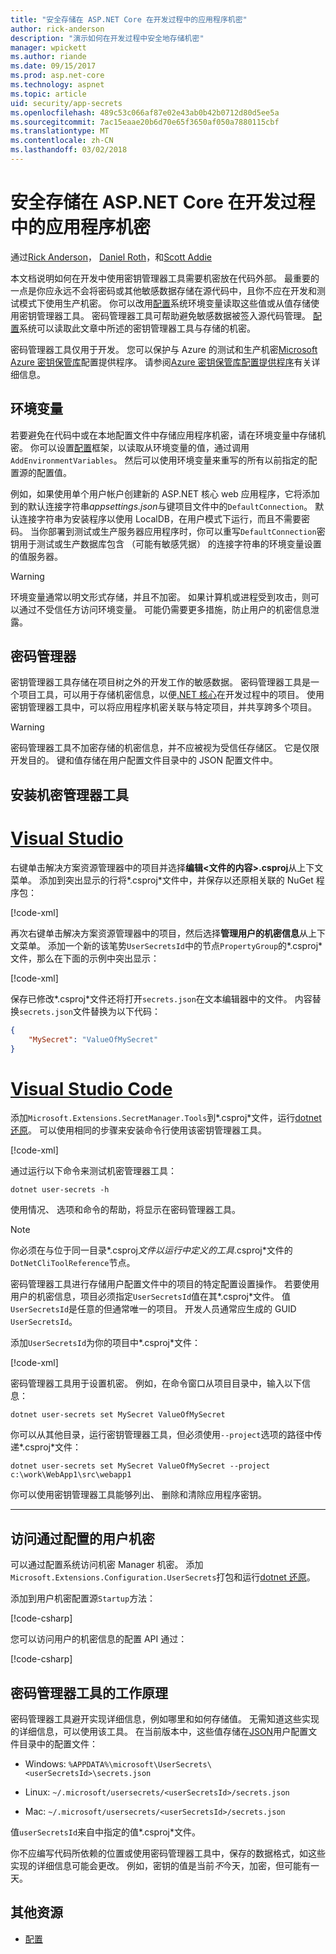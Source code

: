 ```yaml
---
title: "安全存储在 ASP.NET Core 在开发过程中的应用程序机密"
author: rick-anderson
description: "演示如何在开发过程中安全地存储机密"
manager: wpickett
ms.author: riande
ms.date: 09/15/2017
ms.prod: asp.net-core
ms.technology: aspnet
ms.topic: article
uid: security/app-secrets
ms.openlocfilehash: 489c53c066af87e02e43ab0b42b0712d80d5ee5a
ms.sourcegitcommit: 7ac15eaae20b6d70e65f3650af050a7880115cbf
ms.translationtype: MT
ms.contentlocale: zh-CN
ms.lasthandoff: 03/02/2018
---
```

# <a name="safe-storage-of-app-secrets-during-development-in-aspnet-core"></a>安全存储在 ASP.NET Core 在开发过程中的应用程序机密

通过[Rick Anderson](https://twitter.com/RickAndMSFT)， [Daniel Roth](https://github.com/danroth27)，和[Scott Addie](https://scottaddie.com) 

本文档说明如何在开发中使用密钥管理器工具需要机密放在代码外部。 最重要的一点是你应永远不会将密码或其他敏感数据存储在源代码中，且你不应在开发和测试模式下使用生产机密。 你可以改用[配置](xref:fundamentals/configuration/index)系统环境变量读取这些值或从值存储使用密钥管理器工具。 密码管理器工具可帮助避免敏感数据被签入源代码管理。 [配置](xref:fundamentals/configuration/index)系统可以读取此文章中所述的密钥管理器工具与存储的机密。

密码管理器工具仅用于开发。 您可以保护与 Azure 的测试和生产机密[Microsoft Azure 密钥保管库](https://azure.microsoft.com/services/key-vault/)配置提供程序。 请参阅[Azure 密钥保管库配置提供程序](https://docs.microsoft.com/aspnet/core/security/key-vault-configuration)有关详细信息。

## <a name="environment-variables"></a>环境变量

若要避免在代码中或在本地配置文件中存储应用程序机密，请在环境变量中存储机密。 你可以设置[配置](xref:fundamentals/configuration/index)框架，以读取从环境变量的值，通过调用`AddEnvironmentVariables`。 然后可以使用环境变量来重写的所有以前指定的配置源的配置值。

例如，如果使用单个用户帐户创建新的 ASP.NET 核心 web 应用程序，它将添加到的默认连接字符串*appsettings.json*与键项目文件中的`DefaultConnection`。 默认连接字符串为安装程序以使用 LocalDB，在用户模式下运行，而且不需要密码。 当你部署到测试或生产服务器应用程序时，你可以重写`DefaultConnection`密钥用于测试或生产数据库包含 （可能有敏感凭据） 的连接字符串的环境变量设置的值服务器。

>[!WARNING]
> 环境变量通常以明文形式存储，并且不加密。 如果计算机或进程受到攻击，则可以通过不受信任方访问环境变量。 可能仍需要更多措施，防止用户的机密信息泄露。

## <a name="secret-manager"></a>密码管理器

密钥管理器工具存储在项目树之外的开发工作的敏感数据。 密码管理器工具是一个项目工具，可以用于存储机密信息，以便[.NET 核心](https://www.microsoft.com/net/core)在开发过程中的项目。 使用密钥管理器工具中，可以将应用程序机密关联与特定项目，并共享跨多个项目。

>[!WARNING]
> 密码管理器工具不加密存储的机密信息，并不应被视为受信任存储区。 它是仅限开发目的。 键和值存储在用户配置文件目录中的 JSON 配置文件中。

## <a name="installing-the-secret-manager-tool"></a>安装机密管理器工具

# <a name="visual-studiotabvisual-studio"></a>[Visual Studio](#tab/visual-studio)

右键单击解决方案资源管理器中的项目并选择**编辑\<文件的内容\>.csproj**从上下文菜单。 添加到突出显示的行将*.csproj*文件中，并保存以还原相关联的 NuGet 程序包：

[!code-xml[](app-secrets/sample/UserSecrets/UserSecrets-before.csproj?highlight=10)]

再次右键单击解决方案资源管理器中的项目，然后选择**管理用户的机密信息**从上下文菜单。 添加一个新的该笔势`UserSecretsId`中的节点`PropertyGroup`的*.csproj*文件，那么在下面的示例中突出显示：

[!code-xml[](app-secrets/sample/UserSecrets/UserSecrets-after.csproj?highlight=4)]

保存已修改*.csproj*文件还将打开`secrets.json`在文本编辑器中的文件。 内容替换`secrets.json`文件替换为以下代码：

```json
{
    "MySecret": "ValueOfMySecret"
}
```

# <a name="visual-studio-codetabvisual-studio-code"></a>[Visual Studio Code](#tab/visual-studio-code)

添加`Microsoft.Extensions.SecretManager.Tools`到*.csproj*文件，运行[dotnet 还原](/dotnet/core/tools/dotnet-restore)。 可以使用相同的步骤来安装命令行使用该密钥管理器工具。

[!code-xml[](app-secrets/sample/UserSecrets/UserSecrets-before.csproj?highlight=10)]

通过运行以下命令来测试机密管理器工具：

```console
dotnet user-secrets -h
```

使用情况、 选项和命令的帮助，将显示在密码管理器工具。

> [!NOTE]
> 你必须在与位于同一目录*.csproj*文件以运行中定义的工具*.csproj*文件的`DotNetCliToolReference`节点。

密码管理器工具进行存储用户配置文件中的项目的特定配置设置操作。 若要使用用户的机密信息，项目必须指定`UserSecretsId`值在其*.csproj*文件。 值`UserSecretsId`是任意的但通常唯一的项目。 开发人员通常应生成的 GUID `UserSecretsId`。

添加`UserSecretsId`为你的项目中*.csproj*文件：

[!code-xml[](app-secrets/sample/UserSecrets/UserSecrets-after.csproj?highlight=4)]

密码管理器工具用于设置机密。 例如，在命令窗口从项目目录中，输入以下信息：

```console
dotnet user-secrets set MySecret ValueOfMySecret
```

你可以从其他目录，运行密钥管理器工具，但必须使用`--project`选项的路径中传递*.csproj*文件：
 
```console
dotnet user-secrets set MySecret ValueOfMySecret --project c:\work\WebApp1\src\webapp1
```

你可以使用密钥管理器工具能够列出、 删除和清除应用程序密钥。

-----

## <a name="accessing-user-secrets-via-configuration"></a>访问通过配置的用户机密

可以通过配置系统访问机密 Manager 机密。 添加`Microsoft.Extensions.Configuration.UserSecrets`打包和运行[dotnet 还原](/dotnet/core/tools/dotnet-restore)。

添加到用户机密配置源`Startup`方法：

[!code-csharp[](app-secrets/sample/UserSecrets/Startup.cs?highlight=16-19)]

您可以访问用户的机密信息的配置 API 通过：

[!code-csharp[](app-secrets/sample/UserSecrets/Startup.cs?highlight=26-29)]

## <a name="how-the-secret-manager-tool-works"></a>密码管理器工具的工作原理

密码管理器工具避开实现详细信息，例如哪里和如何存储值。 无需知道这些实现的详细信息，可以使用该工具。 在当前版本中，这些值存储在[JSON](http://json.org/)用户配置文件目录中的配置文件：

* Windows: `%APPDATA%\microsoft\UserSecrets\<userSecretsId>\secrets.json`

* Linux: `~/.microsoft/usersecrets/<userSecretsId>/secrets.json`

* Mac: `~/.microsoft/usersecrets/<userSecretsId>/secrets.json`

值`userSecretsId`来自中指定的值*.csproj*文件。

你不应编写代码所依赖的位置或使用密码管理器工具中，保存的数据格式，如这些实现的详细信息可能会更改。 例如，密钥的值是当前*不*今天，加密，但可能有一天。

## <a name="additional-resources"></a>其他资源

* [配置](xref:fundamentals/configuration/index)

